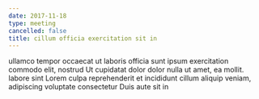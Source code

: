 ```yaml
---
date: 2017-11-18
type: meeting
cancelled: false
title: cillum officia exercitation sit in
---
```

ullamco tempor occaecat ut laboris officia sunt ipsum exercitation commodo elit, nostrud Ut cupidatat dolor dolor nulla ut amet, ea mollit. labore sint Lorem culpa reprehenderit et incididunt cillum aliquip veniam, adipiscing voluptate consectetur Duis aute sit in